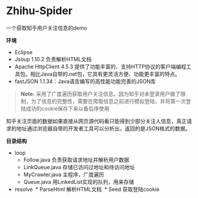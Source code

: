 # Zhihu-Spider
一个获取知乎用户关注信息的demo

**环境**

 - Eclipse
 - Jsoup 1.10.2 负责解析HTML文档
 - Apache HttpClient 4.5.3 提供了功能丰富的、支持HTTP协议的客户端编程工具包。相比Java自带的.net包，它具有更灵活方便、功能更丰富的特点。
 - fastJSON 1.1.34：Java语言编写的高性能功能完善的JSON库
 
> **Note:** 采用了广度遍历获取用户关注信息。因为知乎对未登录用户做了限制，为了信息的完整性，需要在爬取信息之前进行模拟登陆，并将第一次登陆成功的cookie保存下来以备后序使用

知乎关注页面的数据如果直接从网页源代码看只能得到少部分关注人信息，真正请求的地址通过浏览器自带的开发者工具可以分析出，返回的是JSON格式的数据。

**目录结构**

* loop
  * Follow.java 负责获取请求地址并解析用户数据
  * LinkQueue.java 存储已访问过地址和待访问地址
  * MyCrawler.java 主程序，广度遍历
  * Queue.java 用LinkedList实现的队列，用来存储
* resolve
  * ParseHtml 解析HTML文档
  * Seed 获取登陆cookie


